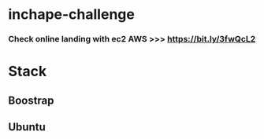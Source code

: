 # inchape-challenge

### Check online landing with ec2 AWS >>> https://bit.ly/3fwQcL2

# Stack
## Boostrap
## Ubuntu